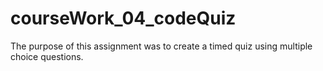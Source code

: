 # courseWork_04_codeQuiz

The purpose of this assignment was to create a timed quiz using multiple choice questions. 